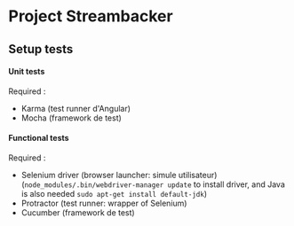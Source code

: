 # Project Streambacker

## Setup tests

#### Unit tests

Required :
- Karma (test runner d'Angular)
- Mocha (framework de test)


#### Functional tests

Required :
- Selenium driver (browser launcher: simule utilisateur) (`node_modules/.bin/webdriver-manager update` to install driver, and Java is also needed `sudo apt-get install default-jdk`)
- Protractor (test runner: wrapper of Selenium)
- Cucumber (framework de test)

